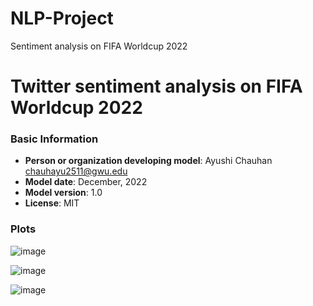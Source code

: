 # NLP-Project
Sentiment analysis on FIFA Worldcup 2022

# Twitter sentiment analysis on FIFA Worldcup 2022

### Basic Information

* **Person or organization developing model**: Ayushi Chauhan chauhayu2511@gwu.edu
* **Model date**: December, 2022
* **Model version**: 1.0
* **License**: MIT



 
### Plots 
![image](https://user-images.githubusercontent.com/89392789/208002763-0b1ac243-7986-4bb1-888f-fa5a7922ed8e.png)

![image](https://user-images.githubusercontent.com/89392789/208002804-251fdc45-93fe-4686-afc2-fcc9398cf484.png)

![image](https://user-images.githubusercontent.com/89392789/208002838-c6019f5c-74a5-4594-aba2-4111cde7e459.png)






